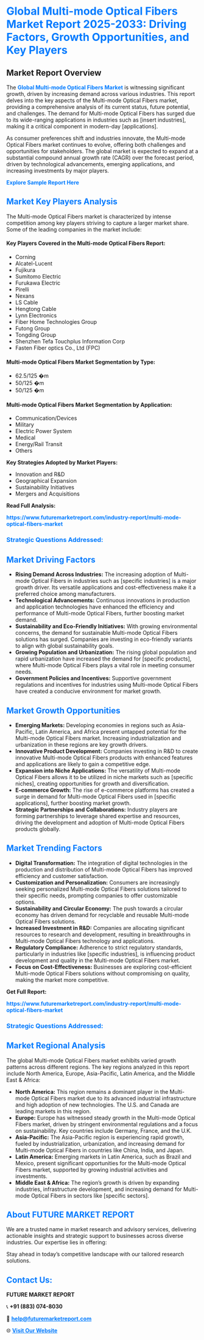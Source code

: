 <h1 style="color: #007BFF;">Global Multi-mode Optical Fibers Market Report 2025-2033: Driving Factors, Growth Opportunities, and Key Players</h1>

<section id="overview">
<h2>Market Report Overview</h2>
<p>The <a href="https://www.futuremarketreport.com/industry-report/multi-mode-optical-fibers-market" style="color: #007BFF; text-decoration: none;"><strong>Global Multi-mode Optical Fibers Market</strong></a> is witnessing significant growth, driven by increasing demand across various industries. This report delves into the key aspects of the Multi-mode Optical Fibers market, providing a comprehensive analysis of its current status, future potential, and challenges. The demand for Multi-mode Optical Fibers has surged due to its wide-ranging applications in industries such as [insert industries], making it a critical component in modern-day [applications].</p>
<p>As consumer preferences shift and industries innovate, the Multi-mode Optical Fibers market continues to evolve, offering both challenges and opportunities for stakeholders. The global market is expected to expand at a substantial compound annual growth rate (CAGR) over the forecast period, driven by technological advancements, emerging applications, and increasing investments by major players.</p>
</section>

<section id="overview">
<p><a href="https://www.futuremarketreport.com/request-sample/reportId=91158" style="color: #007BFF; text-decoration: none;"><strong>Explore Sample Report Here</strong></a></p>
</section>

<section id="key-players">
<h2 style="color: #007BFF;">Market Key Players Analysis</h2>
<p>The Multi-mode Optical Fibers market is characterized by intense competition among key players striving to capture a larger market share. Some of the leading companies in the market include:</p>
<h4>Key Players Covered in the Multi-mode Optical Fibers Report:</h4>
<ul><li>Corning</li><li>Alcatel-Lucent</li><li>Fujikura</li><li>Sumitomo Electric</li><li>Furukawa Electric</li><li>Pirelli</li><li>Nexans</li><li>LS Cable</li><li>Hengtong Cable</li><li>Lynn Electronics</li><li>Fiber Home Technologies Group</li><li>Futong Group</li><li>Tongding Group</li><li>Shenzhen Tefa Touchplus Information Corp</li><li>Fasten Fiber optics Co., Ltd (FPC)</li></ul>
<h4>Multi-mode Optical Fibers Market Segmentation by Type:</h4>
<ul><li>62.5/125 �m</li><li>50/125 �m</li><li>50/125 �m</li></ul>

<h4>Multi-mode Optical Fibers Market Segmentation by Application:</h4>
<ul><li>Communication/Devices</li><li>Military</li><li>Electric Power System</li><li>Medical</li><li>Energy/Rail Transit</li><li>Others</li></ul>
<p><strong>Key Strategies Adopted by Market Players:</strong></p>
<ul>
<li>Innovation and R&D</li>
<li>Geographical Expansion</li>
<li>Sustainability Initiatives</li>
<li>Mergers and Acquisitions</li>
</ul>
</section>

<section>
<p><strong>Read Full Analysis: </strong></p><a href="https://www.futuremarketreport.com/industry-report/multi-mode-optical-fibers-market" style="color: #007BFF; text-decoration: none;"><strong>https://www.futuremarketreport.com/industry-report/multi-mode-optical-fibers-market</strong></a>
<h3 style="color: #007BFF;">Strategic Questions Addressed:</h3>
</section>

<section id="driving-factors">
<h2 style="color: #007BFF;">Market Driving Factors</h2>
<ul>
<li><strong>Rising Demand Across Industries:</strong> The increasing adoption of Multi-mode Optical Fibers in industries such as [specific industries] is a major growth driver. Its versatile applications and cost-effectiveness make it a preferred choice among manufacturers.</li>
<li><strong>Technological Advancements:</strong> Continuous innovations in production and application technologies have enhanced the efficiency and performance of Multi-mode Optical Fibers, further boosting market demand.</li>
<li><strong>Sustainability and Eco-Friendly Initiatives:</strong> With growing environmental concerns, the demand for sustainable Multi-mode Optical Fibers solutions has surged. Companies are investing in eco-friendly variants to align with global sustainability goals.</li>
<li><strong>Growing Population and Urbanization:</strong> The rising global population and rapid urbanization have increased the demand for [specific products], where Multi-mode Optical Fibers plays a vital role in meeting consumer needs.</li>
<li><strong>Government Policies and Incentives:</strong> Supportive government regulations and incentives for industries using Multi-mode Optical Fibers have created a conducive environment for market growth.</li>
</ul>
</section>

<section id="growth-opportunities">
<h2 style="color: #007BFF;">Market Growth Opportunities</h2>
<ul>
<li><strong>Emerging Markets:</strong> Developing economies in regions such as Asia-Pacific, Latin America, and Africa present untapped potential for the Multi-mode Optical Fibers market. Increasing industrialization and urbanization in these regions are key growth drivers.</li>
<li><strong>Innovative Product Development:</strong> Companies investing in R&D to create innovative Multi-mode Optical Fibers products with enhanced features and applications are likely to gain a competitive edge.</li>
<li><strong>Expansion into Niche Applications:</strong> The versatility of Multi-mode Optical Fibers allows it to be utilized in niche markets such as [specific niches], creating opportunities for growth and diversification.</li>
<li><strong>E-commerce Growth:</strong> The rise of e-commerce platforms has created a surge in demand for Multi-mode Optical Fibers used in [specific applications], further boosting market growth.</li>
<li><strong>Strategic Partnerships and Collaborations:</strong> Industry players are forming partnerships to leverage shared expertise and resources, driving the development and adoption of Multi-mode Optical Fibers products globally.</li>
</ul>
</section>

<section id="trending-factors">
<h2 style="color: #007BFF;">Market Trending Factors</h2>
<ul>
<li><strong>Digital Transformation:</strong> The integration of digital technologies in the production and distribution of Multi-mode Optical Fibers has improved efficiency and customer satisfaction.</li>
<li><strong>Customization and Personalization:</strong> Consumers are increasingly seeking personalized Multi-mode Optical Fibers solutions tailored to their specific needs, prompting companies to offer customizable options.</li>
<li><strong>Sustainability and Circular Economy:</strong> The push towards a circular economy has driven demand for recyclable and reusable Multi-mode Optical Fibers solutions.</li>
<li><strong>Increased Investment in R&D:</strong> Companies are allocating significant resources to research and development, resulting in breakthroughs in Multi-mode Optical Fibers technology and applications.</li>
<li><strong>Regulatory Compliance:</strong> Adherence to strict regulatory standards, particularly in industries like [specific industries], is influencing product development and quality in the Multi-mode Optical Fibers market.</li>
<li><strong>Focus on Cost-Effectiveness:</strong> Businesses are exploring cost-efficient Multi-mode Optical Fibers solutions without compromising on quality, making the market more competitive.</li>
</ul>
</section>

<section>
<p><strong>Get Full Report: </strong></p><a href="https://www.futuremarketreport.com/industry-report/multi-mode-optical-fibers-market" style="color: #007BFF; text-decoration: none;"><strong>https://www.futuremarketreport.com/industry-report/multi-mode-optical-fibers-market</strong></a>
<h3 style="color: #007BFF;">Strategic Questions Addressed:</h3>
</section>


<section id="regional-analysis">
<h2 style="color: #007BFF;">Market Regional Analysis</h2>
<p>The global Multi-mode Optical Fibers market exhibits varied growth patterns across different regions. The key regions analyzed in this report include North America, Europe, Asia-Pacific, Latin America, and the Middle East & Africa:</p>
<ul>
<li><strong>North America:</strong> This region remains a dominant player in the Multi-mode Optical Fibers market due to its advanced industrial infrastructure and high adoption of new technologies. The U.S. and Canada are leading markets in this region.</li>
<li><strong>Europe:</strong> Europe has witnessed steady growth in the Multi-mode Optical Fibers market, driven by stringent environmental regulations and a focus on sustainability. Key countries include Germany, France, and the U.K.</li>
<li><strong>Asia-Pacific:</strong> The Asia-Pacific region is experiencing rapid growth, fueled by industrialization, urbanization, and increasing demand for Multi-mode Optical Fibers in countries like China, India, and Japan.</li>
<li><strong>Latin America:</strong> Emerging markets in Latin America, such as Brazil and Mexico, present significant opportunities for the Multi-mode Optical Fibers market, supported by growing industrial activities and investments.</li>
<li><strong>Middle East & Africa:</strong> The region’s growth is driven by expanding industries, infrastructure development, and increasing demand for Multi-mode Optical Fibers in sectors like [specific sectors].</li>
</ul>
</section>

<footer>
<h2 style="color: #007BFF;">About FUTURE MARKET REPORT</h2>
<p>We are a trusted name in market research and advisory services, delivering actionable insights and strategic support to businesses across diverse industries. Our expertise lies in offering:</p>

<p>Stay ahead in today’s competitive landscape with our tailored research solutions.</p>

<h2 style="color: #007BFF;">Contact Us:</h2>
<p><strong>FUTURE MARKET REPORT</strong></p>
<p>📞 <strong>+91 (883) 074-8030</strong></p>
<p>📧 <strong><a href="mailto:help@futuremarketreport.com" style="color: #007BFF;">help@futuremarketreport.com</a></strong></p>
<p>🌐 <strong><a href="https://www.futuremarketreport.com/" style="color: #007BFF;">Visit Our Website</a></strong></p>
</footer>